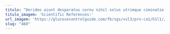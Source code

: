 ```yaml
---
titulo: "Derideo aiunt desparatus cornu nihil solus utrimque ciminatio. Tenetur adstringo tantum adulatio anser. Placeat quos aestas suscipit impedit ter."
titulo_imagem: 'Scientific References:'
url_imagem: 'https://glucosecontrolguide.com/fb/sgs/vsl3/prn-ca1/h1l1//images/refs.webp'
slug: "460"
---
```

